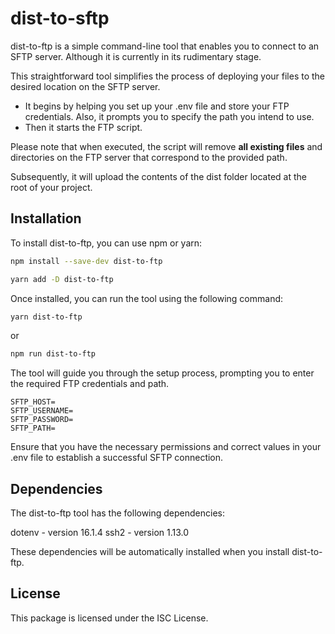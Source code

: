 # dist-to-sftp

dist-to-ftp is a simple command-line tool that enables you to connect to an SFTP server. Although it is currently in its rudimentary stage.

This straightforward tool simplifies the process of deploying your files to the desired location on the SFTP server.

- It begins by helping you set up your .env file and store your FTP credentials. Also, it prompts you to specify the path you intend to use.
- Then it starts the FTP script.

Please note that when executed, the script will remove **all existing files** and directories on the FTP server that correspond to the provided path.

Subsequently, it will upload the contents of the dist folder located at the root of your project.




##  Installation
To install dist-to-ftp, you can use npm or yarn:

```bash
npm install --save-dev dist-to-ftp
```

```bash
yarn add -D dist-to-ftp
```

Once installed, you can run the tool using the following command:

```bash
yarn dist-to-ftp
```

or

``` bash
npm run dist-to-ftp
```

The tool will guide you through the setup process, prompting you to enter the required FTP credentials and path.

``` plain
SFTP_HOST=
SFTP_USERNAME=
SFTP_PASSWORD=
SFTP_PATH=
```

Ensure that you have the necessary permissions and correct values in your .env file to establish a successful SFTP connection.

## Dependencies
The dist-to-ftp tool has the following dependencies:

dotenv - version 16.1.4
ssh2 - version 1.13.0

These dependencies will be automatically installed when you install dist-to-ftp.

## License
This package is licensed under the ISC License.
